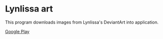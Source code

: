 # Lynlissa art

This program downloads images from Lynlissa's DeviantArt into application.

[Google Play](https://play.google.com/store/apps/details?id=ru.catstack.lynlissaart)